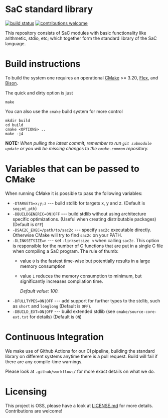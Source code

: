 SaC standard library
====================

[![build status](https://github.com/SacBase/Stdlib/workflows/Build%20On%20Changes/badge.svg)](https://github.com/SacBase/Stdlib/actions?query=workflow%3A"Build+On+Changes") [![contributions welcome](https://img.shields.io/badge/contributions-welcome-brightgreen.svg)](https://github.com/SacBase/Stdlib/issues)

This repository consists of SaC modules with basic functionality like
arithmetic, stdio, etc; which together form the standard library of the SaC
language.

Build instructions
==================

To build the system one requires an operational [CMake](https://cmake.org/) >= 3.20,
[Flex](http://flex.sourceforge.net/), and [Bison](https://www.gnu.org/software/bison/).

The quick and dirty option is just

```
make
```

You can also use the `cmake` build system for more control

```
mkdir build
cd build
cmake <OPTIONS> ..
make -j4
```

**NOTE:** *When pulling the latest commit, remember to run `git submodule
update` or you will be missing changes to the `cmake-common` repository.*

Variables that can be passed to CMake
=========================================

When running CMake it is possible to pass the following variables:

* `-DTARGETS=x;y;z` --- build stdlib for targets x, y and z.
  (Default is `seq;mt_pth`)
* `-DBUILDGENERIC=ON|OFF` --- build stdlib without using architecture specific optimizations.
  (Useful when creating distributable packages)
  (Default is `OFF`)
* `-DSAC2C_EXEC=/path/to/sac2c` --- specify `sac2c` executable directly.
  Otherwise CMake will try to find `sac2c` on your PATH.
* `-DLINKSETSIZE=n` --- set `-linksetsize n` when calling `sac2c`.  This option is responsible
  for the number of C functions that are put in a single C file when compiling a SaC program.
  The rule of thumb:
  * value `0` is the fastest time-wise but potentially results in a large memory consumption
  * value `1` reduces the memory consumption to minimum, but significantly increases compilation time.

    *Default value: 100.*
* `-DFULLTYPES=ON|OFF` --- add support for further types to the stdlib, such as `short` and `longlong`
  (Default is `OFF`).
* `-DBUILD_EXT=ON|OFF` --- build extended stdlib (see `cmake/source-core-ext.txt` for details)
  (Default is `ON`)

Continuous Integration
=====================

We make use of Github Actions for our CI pipeline, building the standard library on different systems
anytime there is a pull request. Build will fail if there are any compile-time warnings.

Please look at `.github/workflows/` for more exact details on what we do.

Licensing
=========

This project is OSS, please have a look at [LICENSE.md][license] for more details. Contributions
are welcome!

[license]: https://github.com/SacBase/Stdlib/blob/master/LICENSE.md
